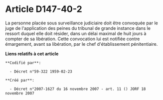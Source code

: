 # Article D147-40-2

La personne placée sous surveillance judiciaire doit être convoquée par le juge de l'application des peines du tribunal de
grande instance dans le ressort duquel elle doit résider, dans un délai maximal de huit jours à compter de sa libération.
Cette convocation lui est notifiée contre émargement, avant sa libération, par le chef d'établissement pénitentiaire.

**Liens relatifs à cet article**

	**Codifié par**:

	  - Décret n°59-322 1959-02-23

	**Créé par**:

	  - Décret n°2007-1627 du 16 novembre 2007 - art. 11 () JORF 18 novembre 2007

